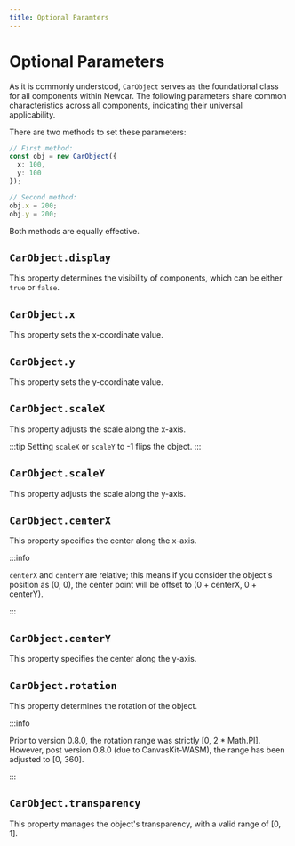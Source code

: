 ```yaml
---
title: Optional Paramters
---
```


# Optional Parameters

As it is commonly understood, `CarObject` serves as the foundational class for all components within Newcar. The following parameters share common characteristics across all components, indicating their universal applicability.

There are two methods to set these parameters:

```typescript
// First method:
const obj = new CarObject({
  x: 100,
  y: 100
});

// Second method:
obj.x = 200;
obj.y = 200;
```

Both methods are equally effective.

## `CarObject.display`

This property determines the visibility of components, which can be either `true` or `false`.

## `CarObject.x`

This property sets the x-coordinate value.

## `CarObject.y`

This property sets the y-coordinate value.

## `CarObject.scaleX`

This property adjusts the scale along the x-axis.

:::tip
Setting `scaleX` or `scaleY` to -1 flips the object.
:::

## `CarObject.scaleY`

This property adjusts the scale along the y-axis.

## `CarObject.centerX`

This property specifies the center along the x-axis.

:::info

`centerX` and `centerY` are relative; this means if you consider the object's position as (0, 0), the center point will be offset to (0 + centerX, 0 + centerY).

:::

## `CarObject.centerY`

This property specifies the center along the y-axis.

## `CarObject.rotation`

This property determines the rotation of the object.

:::info

Prior to version 0.8.0, the rotation range was strictly [0, 2 * Math.PI]. However, post version 0.8.0 (due to CanvasKit-WASM), the range has been adjusted to [0, 360].

:::

## `CarObject.transparency`

This property manages the object's transparency, with a valid range of [0, 1].
